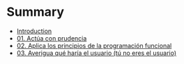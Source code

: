 # Summary

* [Introduction](README.md)
* [01. Actúa con prudencia](01-actua-con-prudencia.md)
* [02. Aplica los principios de la programación funcional](02-aplica-lost-principios-de-la-programacion-funcional.md)
* [03. Averigua qué haría el usuario (tú no eres el usuario)](03-averigua-que-haria-el-usuario.md)

